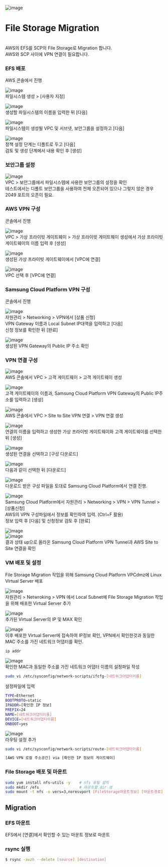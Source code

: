 ![image](https://github.com/scp-cloudacademy/ce-advanced/assets/147478897/96e2acb7-c997-439a-960d-0abc1ff37003)<h1>File Storage Migration</h1>
</br>
AWS의 EFS를 SCP의 File Storage로 Migration 합니다.</br>
AWS와 SCP 사이에 VPN 연결이 필요합니다.

<h3>EFS 배포</h3>
AWS 콘솔에서 진행</br>

![image](https://github.com/scp-cloudacademy/ce-advanced/assets/147478897/5425e115-6b07-424a-8516-179dd4e12387)<br>
파일시스템 생성 > [사용자 지정]

![image](https://github.com/scp-cloudacademy/ce-advanced/assets/147478897/e0d64ea6-cbda-4726-8fb5-23db7eb861ff)<br>
생성할 파일시스템의 이름을 입력한 뒤 [다음]

![image](https://github.com/scp-cloudacademy/ce-advanced/assets/147478897/6edc9b5d-7d67-4cc0-958d-5289ce89fa58)<br>
파일시스템이 생성될 VPC 및 서브넷, 보안그룹을 설정하고 [다음]

![image](https://github.com/scp-cloudacademy/ce-advanced/assets/147478897/649e7f58-83d8-49bc-872d-2f991f6f54c9)<br>
정책 설정 단계는 디폴트로 두고 [다음]<br>
검토 및 생성 단계에서 내용 확인 후 [생성]

<h3>보안그룹 설정</h3>

![image](https://github.com/scp-cloudacademy/ce-advanced/assets/147478897/9750cbe7-a4f6-4f49-a778-ec9551fa4c40)<br>
VPC > 보안그룹에서 파일시스템에 사용한 보안그룹의 설정을 확인<br>
테스트에서는 디폴트 보안그룹을 사용하여 전체 오픈되어 있으나 그렇지 않은 경우 2049 포트의 오픈이 필요.

<h3>AWS VPN 구성</h3>
콘솔에서 진행</br>

![image](https://github.com/scp-cloudacademy/ce-advanced/assets/147478897/008f09b3-b856-4d08-80db-ba806cd99953)<br>
VPC > 가상 프라이빗 게이트웨이 > 가상 프라이빗 게이트웨이 생성에서 가상 프라이빗 게이트웨이의 이름 입력 후 [생성]

![image](https://github.com/scp-cloudacademy/ce-advanced/assets/147478897/f193741b-8d0b-49fd-bff3-cec17bdb3606)<br>
생성된 가상 프라이빗 게이트웨이에서 [VPC에 연결]

![image](https://github.com/scp-cloudacademy/ce-advanced/assets/147478897/5344cfd8-f39d-4261-86a3-c0b67bde26b5)<br>
VPC 선택 후 [VPC에 연결]

<h3>Samsung Cloud Platform VPN 구성</h3>
콘솔에서 진행</br>

![image](https://github.com/scp-cloudacademy/ce-advanced/assets/147478897/dbb976e5-1383-4321-a85b-1493020aa371)<br>
자원관리 > Networking > VPN에서 [상품 신청]<br>
VPN Gateway 이름과 Local Subnet IP대역을 입력하고 [다음]<br>
신청 정보를 확인한 뒤 [완료]

![image](https://github.com/scp-cloudacademy/ce-advanced/assets/147478897/71826a6a-566b-428f-9010-f46efdc03d24)<br>
생성된 VPN Gateway의 Public IP 주소 확인

<h3>VPN 연결 구성</h3>

![image](https://github.com/scp-cloudacademy/ce-advanced/assets/147478897/aa27cde6-463e-4275-a228-f28741f636bb)<br>
AWS 콘솔에서 VPC > 고객 게이트웨이 > 고객 게이트웨이 생성

![image](https://github.com/scp-cloudacademy/ce-advanced/assets/147478897/10cbeac4-b3b1-45c8-86e7-93a7b553bf95)<br>
고객 게이트웨이의 이름과, Samsung Cloud Platform VPN Gateway의 Public IP주소를 입력하고 [생성]

![image](https://github.com/scp-cloudacademy/ce-advanced/assets/147478897/1430d27b-bcb2-472d-8cfa-133e6c8cd82d)<br>
AWS 콘솔에서 VPC > Site to Site VPN 연결 > VPN 연결 생성

![image](https://github.com/scp-cloudacademy/ce-advanced/assets/147478897/ff50ae2a-b0e7-43a6-9c66-71d04e8cfc4b)<br>
연결의 이름을 입력하고 생성한 가상 프라이빗 게이트웨이와 고객 게이트웨이를 선택한 뒤 [생성]

![image](https://github.com/scp-cloudacademy/ce-advanced/assets/147478897/50b976cf-cc1d-470b-aa58-c7dfaf7fbc5d)<br>
생성된 연결을 선택하고 [구성 다운로드]

![image](https://github.com/scp-cloudacademy/ce-advanced/assets/147478897/4bdec799-519b-44e4-8f4d-07a01f84729e)<br>
다음과 같이 선택한 뒤 [다운로드]

![image](https://github.com/scp-cloudacademy/ce-advanced/assets/147478897/b8c2a064-5ed1-4059-8be2-3a1d68b35c33)<br>
다운로드 받은 구성 파일을 토대로 Samsung Cloud Platform에서 연결 진행.

![image](https://github.com/scp-cloudacademy/ce-advanced/assets/147478897/833cfde5-37a7-41c0-a0bc-8a99bed795a9)<br>
Samsung Cloud Platform에서 자원관리 > Networking > VPN > VPN Tunnel > [상품신청]<br>
AWS의 VPN 구성파일에서 정보를 확인하여 입력. (Ctrl+F 활용)<br>
정보 입력 후 [다음] 및 신청정보 검토 후 [완료]

![image](https://github.com/scp-cloudacademy/ce-advanced/assets/147478897/ba0c5f8e-5762-4983-b5a3-5033c1d1ba0a)<br>
![image](https://github.com/scp-cloudacademy/ce-advanced/assets/147478897/3a7091a4-a6a4-4fef-b532-85749630c756)<br>
결과 상태 up으로 올라온 Samsung Cloud Platform VPN Tunnel과 AWS Site to Site 연결을 확인


<h3>VM 배포 및 설정</h3>

File Storage Migration 작업을 위해 Samsung Cloud Platform VPCdmz에 Linux Virtual Server 배포

![image](https://github.com/scp-cloudacademy/ce-advanced/assets/147478897/c5f092fd-d6f1-45a7-8809-fbc25af07bfd)<br>
자원관리 > Netwroking > VPN 에서 Local Subnet에 File Storage Migration 작업을 위해 배포한 Virtual Server 추가

![image](https://github.com/scp-cloudacademy/ce-advanced/assets/147478897/9b9b6df9-241a-4711-b7dd-12a7cb48822a)<br>
추가된 Virtual Server의 IP 및 MAX 확인<br>

![image](https://github.com/scp-cloudacademy/ce-advanced/assets/147478897/9294a0b1-8708-4e06-a8b9-ac89895f8764)<br>
이후 배포한 Virtual Server에 접속하여 IP정보 확인, VPN에서 확인한것과 동일한 MAC 주소를 가진 네트워크 어댑터를 확인.

```bash
ip addr
```

![image](https://github.com/scp-cloudacademy/ce-advanced/assets/147478897/f3ad567c-e0a9-4511-b7ac-06f3e8330999)<br>
확인한 MAC과 동일한 주소를 가진 네트워크 어댑터 이름의 설정파일 작성

```bash
sudo vi /etc/sysconfig/network-scripts/ifcfg-[네트워크어댑터이름]
```
설정파일에 입력

```bash
TYPE=Ethernet
BOOTPROTO=static
IPADDR=[확인한 IP 정보]
PREFIX=24
NAME=[네트워크어댑터이름]
DEVICE=[네트워크어댑터이름]
ONBOOT=yes
```

![image](https://github.com/scp-cloudacademy/ce-advanced/assets/147478897/377d1038-2a4b-4c06-bf4e-b0d86f14b952)<br>
라우팅 설정 추가

```bash
sudo vi /etc/sysconfig/network-scripts/route-[네트워크어댑터이름]
```

```bash
[AWS VPN 로컬 주소공간] via [확인한 IP 정보의 게이트웨이]
```

<h3>File Storage 배포 및 마운트</h3>

```bash
sudo yum install nfs-utils -y    # nfs 유틸 설치
sudo mkdir /efs                  # 마운트할 dir 생
sudo mount -t nfs -o vers=3,noresvport [FileStorage마운트정보] [마운트경로]
```

<h2>Migration</h2>
<h3>EFS 마운트</h3>
EFS에서 [연결]에서 확인할 수 있는 마운트 정보로 마운트

<h3>rsync 실행</h3>

```bash
$ rsync -avzh --delete [source] [destination]
```
